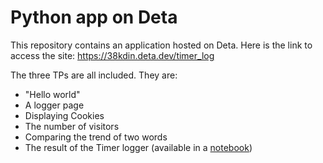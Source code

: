 # Python app on Deta

This repository contains an application hosted on Deta. Here is the link to access the site: https://38kdin.deta.dev/timer_log

The three TPs are all included. They are:

- "Hello world"
- A logger page
- Displaying Cookies
- The number of visitors
- Comparing the trend of two words
- The result of the Timer logger (available in a [notebook](https://github.com/barthh/python-app-deta/blob/main/timer_log.ipynb))